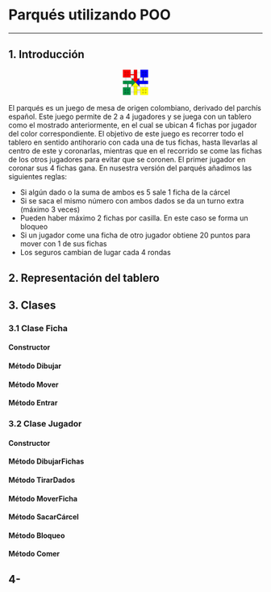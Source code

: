 # Parqués  utilizando POO
____

## 1. Introducción

<p align="center"><img src="tablero.jpg" width="10%"></p>

El parqués es un juego de mesa de origen colombiano, derivado del parchís español. Este juego permite de 2 a 4 jugadores y se juega con un tablero como el mostrado anteriormente, en el cual se ubican 4 fichas por jugador del color correspondiente. El objetivo de este juego es recorrer todo el tablero en sentido antihorario con cada una de tus fichas, hasta llevarlas al centro de este y coronarlas, mientras que en el recorrido se come las fichas de los otros jugadores para evitar que se coronen. El primer jugador en coronar sus 4 fichas gana.
En nusestra versión del parqués añadimos las siguientes reglas:

 * Si algún dado o la suma de ambos es 5 sale 1 ficha de la cárcel
 * Si se saca el mismo número con ambos dados se da un turno extra (máximo 3 veces)
 * Pueden haber máximo 2 fichas por casilla. En este caso se forma un bloqueo
 * Si un jugador come una ficha de otro jugador obtiene 20 puntos para mover con 1 de sus fichas
 * Los seguros cambian de lugar cada 4 rondas

## 2. Representación del tablero

## 3. Clases

### 3.1 Clase Ficha

#### Constructor
#### Método Dibujar
#### Método Mover
#### Método Entrar

### 3.2 Clase Jugador

#### Constructor
#### Método DibujarFichas
#### Método TirarDados
#### Método MoverFicha
#### Método SacarCárcel
#### Método Bloqueo
#### Método Comer

## 4-




